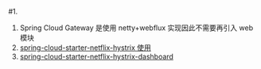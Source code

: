 #1.
1. Spring Cloud Gateway 是使用 netty+webflux 实现因此不需要再引入 web 模块
2. [spring-cloud-starter-netflix-hystrix 使用](./doc/spring-cloud-starter-netflix-hystrix.md)
3. [spring-cloud-starter-netflix-hystrix-dashboard](./doc/spring-cloud-starter-netflix-hystrix-dashboard.md)
